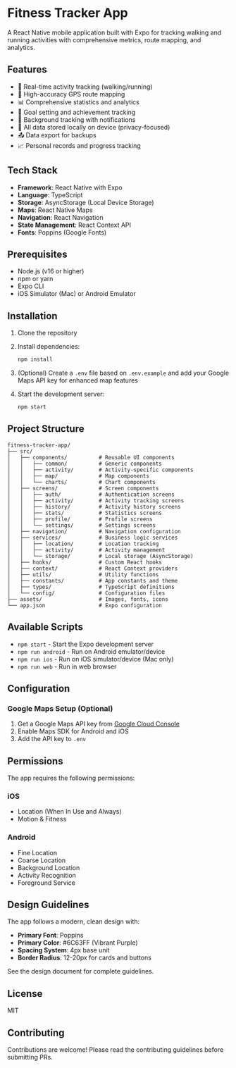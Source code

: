 # Fitness Tracker App

A React Native mobile application built with Expo for tracking walking and running activities with comprehensive metrics, route mapping, and analytics.

## Features

- 🏃 Real-time activity tracking (walking/running)
- 📍 High-accuracy GPS route mapping
- 📊 Comprehensive statistics and analytics
- 🎯 Goal setting and achievement tracking
- 📱 Background tracking with notifications
- 💾 All data stored locally on device (privacy-focused)
- 📤 Data export for backups
- 📈 Personal records and progress tracking

## Tech Stack

- **Framework**: React Native with Expo
- **Language**: TypeScript
- **Storage**: AsyncStorage (Local Device Storage)
- **Maps**: React Native Maps
- **Navigation**: React Navigation
- **State Management**: React Context API
- **Fonts**: Poppins (Google Fonts)

## Prerequisites

- Node.js (v16 or higher)
- npm or yarn
- Expo CLI
- iOS Simulator (Mac) or Android Emulator

## Installation

1. Clone the repository
2. Install dependencies:
   ```bash
   npm install
   ```

3. (Optional) Create a `.env` file based on `.env.example` and add your Google Maps API key for enhanced map features

4. Start the development server:
   ```bash
   npm start
   ```

## Project Structure

```
fitness-tracker-app/
├── src/
│   ├── components/          # Reusable UI components
│   │   ├── common/          # Generic components
│   │   ├── activity/        # Activity-specific components
│   │   ├── map/             # Map components
│   │   └── charts/          # Chart components
│   ├── screens/             # Screen components
│   │   ├── auth/            # Authentication screens
│   │   ├── activity/        # Activity tracking screens
│   │   ├── history/         # Activity history screens
│   │   ├── stats/           # Statistics screens
│   │   ├── profile/         # Profile screens
│   │   └── settings/        # Settings screens
│   ├── navigation/          # Navigation configuration
│   ├── services/            # Business logic services
│   │   ├── location/        # Location tracking
│   │   ├── activity/        # Activity management
│   │   └── storage/         # Local storage (AsyncStorage)
│   ├── hooks/               # Custom React hooks
│   ├── context/             # React Context providers
│   ├── utils/               # Utility functions
│   ├── constants/           # App constants and theme
│   ├── types/               # TypeScript definitions
│   └── config/              # Configuration files
├── assets/                  # Images, fonts, icons
└── app.json                 # Expo configuration
```

## Available Scripts

- `npm start` - Start the Expo development server
- `npm run android` - Run on Android emulator/device
- `npm run ios` - Run on iOS simulator/device (Mac only)
- `npm run web` - Run in web browser

## Configuration

### Google Maps Setup (Optional)

1. Get a Google Maps API key from [Google Cloud Console](https://console.cloud.google.com/)
2. Enable Maps SDK for Android and iOS
3. Add the API key to `.env`

## Permissions

The app requires the following permissions:

### iOS
- Location (When In Use and Always)
- Motion & Fitness

### Android
- Fine Location
- Coarse Location
- Background Location
- Activity Recognition
- Foreground Service

## Design Guidelines

The app follows a modern, clean design with:
- **Primary Font**: Poppins
- **Primary Color**: #6C63FF (Vibrant Purple)
- **Spacing System**: 4px base unit
- **Border Radius**: 12-20px for cards and buttons

See the design document for complete guidelines.

## License

MIT

## Contributing

Contributions are welcome! Please read the contributing guidelines before submitting PRs.
